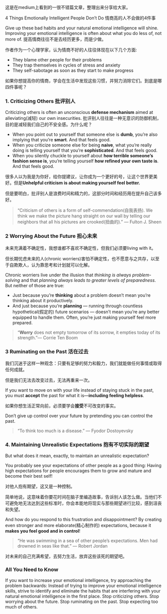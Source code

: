 这是在medium上看到的一很不错篇文章，整理出来分享给大家。

4 Things Emotionally Intelligent People Don’t Do
情商高的人不会做的4件事

Give up these bad habits and your natural emotional intelligence will shine. Improving your emotional intelligence is often about what you do less of, not more of.
提高情商往往不是去经历更多，而是少做。

作者作为一个心理学家，认为情商不好的人往往体现在以下几个方面:
* They blame other people for their problems 
* They trap themselves in cycles of stress and anxiety
* They self-sabotage as soon as they start to make progress

如果你想提高你的情商，学会在生活中发现这些习惯，并努力消除它们。到底是哪四件事呢？

### 1. Criticizing Others 批评别人 
Criticizing others is often an unconscious **defense mechanism** aimed at alleviating(减轻) our own insecurities.
批评别人往往是一种无意识的防御机制，目的是减轻我们自己的不安全感。为什么呢？

* When you point out to yourself that someone else is **dumb**, you’re also implying that you’re **smart**. And that feels good.
* When you criticize someone else for being **naive**, what you’re really doing is telling yourself that you’re **sophisticated**. And that feels good.
* When you silently chuckle to yourself about **how terrible someone’s fashion sense is**, you’re telling yourself **how refined your own taste is**. And that feels good.

很多人以为我是为你好，给你提建议，让你成为一个更好的号，让这个世界更美好。但是**Unhelpful criticism is about making yourself feel better.**

但是要明白，批评别人是浪费时间和精力的，这部分时间和经历用在提升自己该多好。

>“Criticism of others is a form of self-commendation(自我表扬). We think we make the picture hang straight on our wall by telling our neighbors that all his pictures are crooked(扭曲的).” ― Fulton J. Sheen


### 2 Worrying About the Future 担心未来
未来充满着不确定性，我想谁都不喜欢不确定性，但我们必须要living with it。 

但长期忧虑未来的人(chronic worriers)害怕不确定性，也不愿意与之共存，以至于自欺欺人，认为靠思考和计划就可以化解。

Chronic worriers live under the illusion that *thinking is always problem-solving* and that *planning always leads to greater levels of preparedness*. But neither of those are true:
* Just because you’re **thinking** about a problem doesn’t mean you’re thinking about it productively.
* And just because you’re **planning** — running through countless hypothetical(假定的) future scenarios — doesn’t mean you’re any better equipped to handle them. Often, you’re just making yourself feel more prepared.

>“**Worry** does not empty tomorrow of its sorrow, it empties today of its strength.”― Corrie Ten Boom

### 3  Ruminating on the Past  活在过去 
我们沉迷于这样一种观念：只要有足够的努力和毅力，我们就能做任何事情或取得任何成就。

但是我们无法去改变过去，无法再重来一次。

If you want to move on with your life instead of staying stuck in the past, you must **accept** the past for what it is—**including feeling helpless**.

如果你想生活正常向前，必须要学会**接受**不可改变的事实。

Don’t give up control over your future by pretending you can control the past.

>“To think too much is a disease.” ― Fyodor Dostoyevsky


###  4. Maintaining Unrealistic Expectations 抱有不切实际的期望
But what does it mean, exactly, to maintain an unrealistic expectation?

You probably see your expectations of other people as a good thing: 
Having high expectations for people encourages them to grow and mature and become their best self!

对他人抱有期望，这又是一种控制。

简单地说，这意味着你要花时间在脑子里编造故事，告诉别人该怎么做。当他们不可避免地无法达到这些标准时，你会本能地将现实与那些期望进行比较，感到沮丧和失望。

And how do you respond to this frustration and disappointment? By creating even stronger and more elaborate(精心制作的) expectations, because it **makes you feel good and in control**!

>“He was swimming in a sea of other people’s expectations. Men had drowned in seas like that.” ― Robert Jordan

对未来的自己充满希望，去努力生活，放弃这些该死的期望吧。

### All You Need to Know
If you want to increase your emotional intelligence, try approaching the problem backwards: Instead of trying to improve your emotional intelligence skills, strive to identify and eliminate the habits that are interfering with your natural emotional intelligence in the first place.
Stop criticizing others.
Stop worrying about the future.
Stop ruminating on the past.
Stop expecting too much of others.




